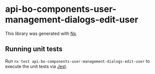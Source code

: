 # api-bo-components-user-management-dialogs-edit-user

This library was generated with [Nx](https://nx.dev).

## Running unit tests

Run `nx test api-bo-components-user-management-dialogs-edit-user` to execute the unit tests via [Jest](https://jestjs.io).
